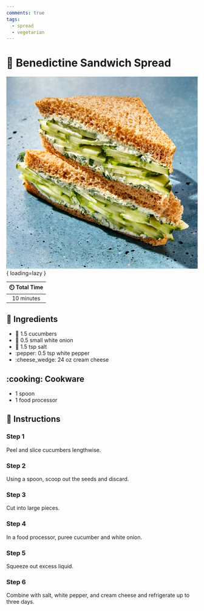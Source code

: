 ```yaml
---
comments: true
tags:
  - spread
  - vegetarian
---
```

# :cucumber: Benedictine Sandwich Spread

![Benedictine Sandwich Spread](../assets/images/benedictine-sandwich-spread.jpg){ loading=lazy }

| :timer_clock: Total Time |
|:-----------------------: |
| 10 minutes |

## :salt: Ingredients

- :cucumber: 1.5 cucumbers
- :onion: 0.5 small white onion
- :salt: 1.5 tsp salt
- :pepper: 0.5 tsp white pepper
- :cheese_wedge: 24 oz cream cheese

## :cooking: Cookware

- 1 spoon
- 1 food processor

## :pencil: Instructions

### Step 1

Peel and slice cucumbers lengthwise.

### Step 2

Using a spoon, scoop out the seeds and discard.

### Step 3

Cut into large pieces.

### Step 4

In a food processor, puree cucumber and white onion.

### Step 5

Squeeze out excess liquid.

### Step 6

Combine with salt, white pepper, and cream cheese and refrigerate up to three days.
